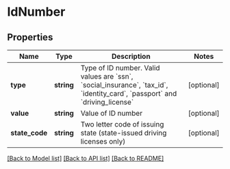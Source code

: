 # IdNumber

## Properties
Name | Type | Description | Notes
------------ | ------------- | ------------- | -------------
**type** | **string** | Type of ID number. Valid values are &#x60;ssn&#x60;, &#x60;social_insurance&#x60;, &#x60;tax_id&#x60;, &#x60;identity_card&#x60;, &#x60;passport&#x60; and &#x60;driving_license&#x60; | [optional] 
**value** | **string** | Value of ID number | [optional] 
**state_code** | **string** | Two letter code of issuing state (state-issued driving licenses only) | [optional] 

[[Back to Model list]](../README.md#documentation-for-models) [[Back to API list]](../README.md#documentation-for-api-endpoints) [[Back to README]](../README.md)


